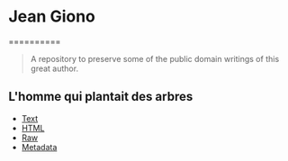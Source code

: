 # Jean Giono
==========

> A repository to preserve some of the public domain writings of this great author.

## L'homme qui plantait des arbres

* [Text](https://rawgit.com/ThibWeb/jean-giono/master/l-homme-qui-plantait-des-arbres/text.html)
* [HTML](l-homme-qui-plantait-des-arbres/text.html)
* [Raw](l-homme-qui-plantait-des-arbres/text.txt)
* [Metadata](l-homme-qui-plantait-des-arbres/metadata.rdf)

